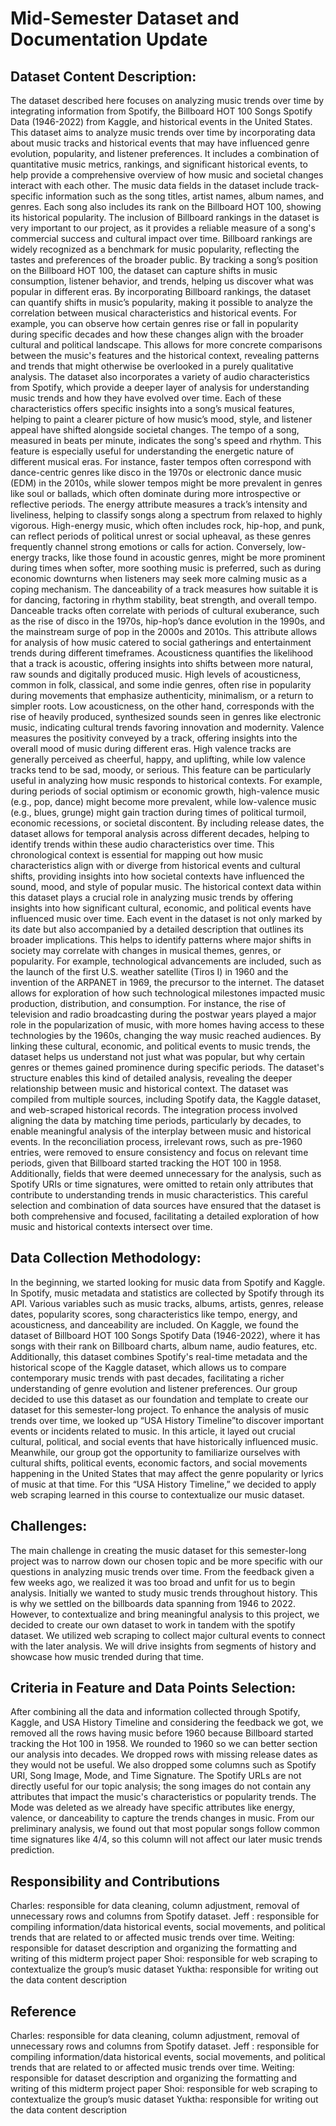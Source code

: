# Mid-Semester Dataset and Documentation Update

## Dataset Content Description: 
The dataset described here focuses on analyzing music trends over time by integrating information from Spotify, the Billboard HOT 100 Songs Spotify Data (1946-2022) from Kaggle, and historical events in the United States. This dataset aims to analyze music trends over time by incorporating data about music tracks and historical events that may have influenced genre evolution, popularity, and listener preferences. It includes a combination of quantitative music metrics, rankings, and significant historical events, to help provide a comprehensive overview of how music and societal changes interact with each other. 
The music data fields in the dataset include track-specific information such as the song titles, artist names, album names, and genres. Each song also includes its rank on the Billboard HOT 100, showing its historical popularity. The inclusion of Billboard rankings in the dataset is very important to our project, as it provides a reliable measure of a song's commercial success and cultural impact over time. Billboard rankings are widely recognized as a benchmark for music popularity, reflecting the tastes and preferences of the broader public. By tracking a song’s position on the Billboard HOT 100, the dataset can capture shifts in music consumption, listener behavior, and trends, helping us discover what was popular in different eras. By incorporating Billboard rankings, the dataset can quantify shifts in music’s popularity, making it possible to analyze the correlation between musical characteristics and historical events. For example, you can observe how certain genres rise or fall in popularity during specific decades and how these changes align with the broader cultural and political landscape. This allows for more concrete comparisons between the music's features and the historical context, revealing patterns and trends that might otherwise be overlooked in a purely qualitative analysis.
The dataset also incorporates a variety of audio characteristics from Spotify, which provide a deeper layer of analysis for understanding music trends and how they have evolved over time. Each of these characteristics offers specific insights into a song’s musical features, helping to paint a clearer picture of how music’s mood, style, and listener appeal have shifted alongside societal changes.
The tempo of a song, measured in beats per minute, indicates the song's speed and rhythm. This feature is especially useful for understanding the energetic nature of different musical eras. For instance, faster tempos often correspond with dance-centric genres like disco in the 1970s or electronic dance music (EDM) in the 2010s, while slower tempos might be more prevalent in genres like soul or ballads, which often dominate during more introspective or reflective periods.
The energy attribute measures a track’s intensity and liveliness, helping to classify songs along a spectrum from relaxed to highly vigorous. High-energy music, which often includes rock, hip-hop, and punk, can reflect periods of political unrest or social upheaval, as these genres frequently channel strong emotions or calls for action. Conversely, low-energy tracks, like those found in acoustic genres, might be more prominent during times when softer, more soothing music is preferred, such as during economic downturns when listeners may seek more calming music as a coping mechanism.
The danceability of a track measures how suitable it is for dancing, factoring in rhythm stability, beat strength, and overall tempo. Danceable tracks often correlate with periods of cultural exuberance, such as the rise of disco in the 1970s, hip-hop’s dance evolution in the 1990s, and the mainstream surge of pop in the 2000s and 2010s. This attribute allows for analysis of how music catered to social gatherings and entertainment trends during different timeframes.
Acousticness quantifies the likelihood that a track is acoustic, offering insights into shifts between more natural, raw sounds and digitally produced music. High levels of acousticness, common in folk, classical, and some indie genres, often rise in popularity during movements that emphasize authenticity, minimalism, or a return to simpler roots. Low acousticness, on the other hand, corresponds with the rise of heavily produced, synthesized sounds seen in genres like electronic music, indicating cultural trends favoring innovation and modernity.
Valence measures the positivity conveyed by a track, offering insights into the overall mood of music during different eras. High valence tracks are generally perceived as cheerful, happy, and uplifting, while low valence tracks tend to be sad, moody, or serious. This feature can be particularly useful in analyzing how music responds to historical contexts. For example, during periods of social optimism or economic growth, high-valence music (e.g., pop, dance) might become more prevalent, while low-valence music (e.g., blues, grunge) might gain traction during times of political turmoil, economic recessions, or societal discontent.
By including release dates, the dataset allows for temporal analysis across different decades, helping to identify trends within these audio characteristics over time. This chronological context is essential for mapping out how music characteristics align with or diverge from historical events and cultural shifts, providing insights into how societal contexts have influenced the sound, mood, and style of popular music.
The historical context data within this dataset plays a crucial role in analyzing music trends by offering insights into how significant cultural, economic, and political events have influenced music over time. Each event in the dataset is not only marked by its date but also accompanied by a detailed description that outlines its broader implications. This helps to identify patterns where major shifts in society may correlate with changes in musical themes, genres, or popularity. For example, technological advancements are included, such as the launch of the first U.S. weather satellite (Tiros I) in 1960 and the invention of the ARPANET in 1969, the precursor to the internet. The dataset allows for exploration of how such technological milestones impacted music production, distribution, and consumption. For instance, the rise of television and radio broadcasting during the postwar years played a major role in the popularization of music, with more homes having access to these technologies by the 1960s, changing the way music reached audiences. By linking these cultural, economic, and political events to music trends, the dataset helps us understand not just what was popular, but why certain genres or themes gained prominence during specific periods. The dataset's structure enables this kind of detailed analysis, revealing the deeper relationship between music and historical context.
The dataset was compiled from multiple sources, including Spotify data, the Kaggle dataset, and web-scraped historical records. The integration process involved aligning the data by matching time periods, particularly by decades, to enable meaningful analysis of the interplay between music and historical events. In the reconciliation process, irrelevant rows, such as pre-1960 entries, were removed to ensure consistency and focus on relevant time periods, given that Billboard started tracking the HOT 100 in 1958. Additionally, fields that were deemed unnecessary for the analysis, such as Spotify URIs or time signatures, were omitted to retain only attributes that contribute to understanding trends in music characteristics. This careful selection and combination of data sources have ensured that the dataset is both comprehensive and focused, facilitating a detailed exploration of how music and historical contexts intersect over time.

## Data Collection Methodology: 
In the beginning, we started looking for music data from Spotify and Kaggle. In Spotify, music metadata and statistics are collected by Spotify through its API. Various variables such as music tracks, albums, artists, genres, release dates, popularity scores, song characteristics like tempo, energy, and acousticness, and danceability are included. On Kaggle, we found the dataset of  Billboard HOT 100 Songs Spotify Data (1946-2022), where it has songs with their rank on Billboard charts, album name, audio features, etc. Additionally, this dataset combines Spotify's real-time metadata and the historical scope of the Kaggle dataset, which allows us to compare contemporary music trends with past decades, facilitating a richer understanding of genre evolution and listener preferences. Our group decided to use this dataset as our foundation and template to create our dataset for this semester-long project. To enhance the analysis of music trends over time, we looked up “USA History Timeline”to discover important events or incidents related to music. In this article, it layed out crucial cultural, political, and social events that have historically influenced music. Meanwhile, our group got the opportunity to familiarize ourselves with cultural shifts, political events, economic factors, and social movements happening in the United States that may affect the genre popularity or lyrics of music at that time. For this “USA History Timeline,” we decided to apply web scraping learned in this course to contextualize our music dataset.

## Challenges: 
The main challenge in creating the music dataset for this semester-long project was to narrow down our chosen topic and be more specific with our questions in analyzing music trends over time. From the feedback given a few weeks ago, we realized it was too broad and unfit for us to begin analysis. Initially we wanted to study music trends throughout history. This is why we settled on the billboards data spanning from 1946 to 2022. However, to contextualize and bring meaningful analysis to this project, we decided to create our own dataset to work in tandem with the spotify dataset. We utilized web scraping to collect major cultural events to connect with the later analysis. We will drive insights from segments of history and showcase how music trended during that time.

## Criteria in Feature and Data Points Selection: 
After combining all the data and information collected through Spotify, Kaggle, and USA History Timeline and considering the feedback we got, we removed all the rows having music before 1960 because Billboard started tracking the Hot 100 in 1958. We rounded to 1960 so we can better section our analysis into decades. We dropped rows with missing release dates as they would not be useful. We also dropped some columns such as Spotify URI, Song Image, Mode, and Time Signature. The Spotify URLs are not directly useful for our topic analysis; the song images do not contain any attributes that impact the music's characteristics or popularity trends. The Mode was deleted as we already have specific attributes like energy, valence, or danceability to capture the trends changes in music. From our preliminary analysis, we found out that most popular songs follow common time signatures like 4/4, so this column will not affect our later music trends prediction. 

## Responsibility and Contributions 
Charles: responsible for data cleaning, column adjustment, removal of unnecessary rows and columns from Spotify dataset. 
Jeff : responsible for compiling information/data historical events, social movements, and political trends that are related to or affected music trends over time.
Weiting: responsible for dataset description and organizing the formatting and writing of this midterm project paper
Shoi: responsible for web scraping to contextualize the group’s music dataset
Yuktha: responsible for writing out the data content description 

## Reference
Charles: responsible for data cleaning, column adjustment, removal of unnecessary rows and columns from Spotify dataset. 
Jeff : responsible for compiling information/data historical events, social movements, and political trends that are related to or affected music trends over time.
Weiting: responsible for dataset description and organizing the formatting and writing of this midterm project paper
Shoi: responsible for web scraping to contextualize the group’s music dataset
Yuktha: responsible for writing out the data content description 



